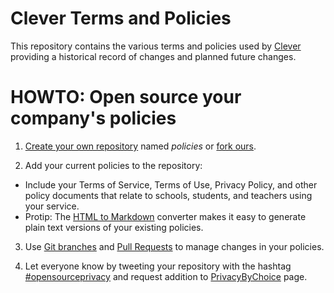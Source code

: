 Clever Terms and Policies
=========================

This repository contains the various terms and policies used by [Clever](https://clever.com) providing a historical record of changes and planned future changes.

HOWTO: Open source your company's policies
==========================================
1. [Create your own repository](https://github.com/new) named *policies* or [fork ours](https://github.com/clever/policies#fork-destination-box).

2. Add your current policies to the repository:
  - Include your Terms of Service, Terms of Use, Privacy Policy, and other policy documents that relate to schools, students, and teachers using your service.
  - Protip: The [HTML to Markdown](https://domchristie.github.io/to-markdown/) converter makes it easy to generate plain text versions of your existing policies.

3. Use [Git branches](https://help.github.com/articles/creating-and-deleting-branches-within-your-repository/) and [Pull Requests](https://help.github.com/articles/using-pull-requests/) to manage changes in your policies.

4. Let everyone know by tweeting your repository with the hashtag [#opensourceprivacy](https://twitter.com/search?q=opensourceprivacy&src=typd) and request addition to [PrivacyByChoice](http://privacybychoice.github.io/) page.
